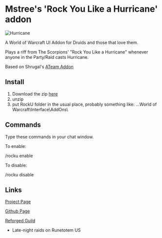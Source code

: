 Mstree's 'Rock You Like a Hurricane' addon
==========================================

![Hurricane](http://img.skitch.com/20101117-edjkbs9wxbjx47aqxudfrpwcph.png)

A World of Warcraft UI Addon for Druids and those that love them.

Plays a riff from The Scorpions' "Rock You Like a Hurricane" whenever anyone in the Party/Raid casts Hurricane.

Based on Shrugal's [ATeam Addon](http://wow.curse.com/downloads/wow-addons/details/ateam.aspx)

Install
-------
1. Download the zip [here](http://dl.dropbox.com/u/529377/RockU.zip)
2. unzip
3. put RockU folder in the usual place, probably something like: 
...World of Warcraft\Interface\AddOns\

Commands
--------

Type these commands in your chat window.

To enable:

/rocku enable 

To disable:

/rocku disable

Links
-----

[Project Page](http://reforged.posterous.com/rock-you-like-a-hurricane-addon)

[Github Page](https://github.com/ronbo/Mstree-s--Rock-You-Like-a-Hurricane--Addon)

[Reforged Guild](http://www.reforged.dkpsystem.com)
 - Late-night raids on Runetotem US